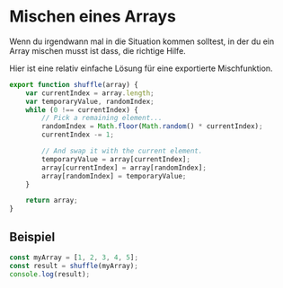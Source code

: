 # Mischen eines Arrays

Wenn du irgendwann mal in die Situation kommen solltest, in der du ein Array mischen musst ist dass, die richtige Hilfe.

Hier ist eine relativ einfache Lösung für eine exportierte Mischfunktion.

```js
export function shuffle(array) {
    var currentIndex = array.length;
    var temporaryValue, randomIndex;
    while (0 !== currentIndex) {
        // Pick a remaining element...
        randomIndex = Math.floor(Math.random() * currentIndex);
        currentIndex -= 1;

        // And swap it with the current element.
        temporaryValue = array[currentIndex];
        array[currentIndex] = array[randomIndex];
        array[randomIndex] = temporaryValue;
    }

    return array;
}
```

## Beispiel

```js
const myArray = [1, 2, 3, 4, 5];
const result = shuffle(myArray);
console.log(result);
```
